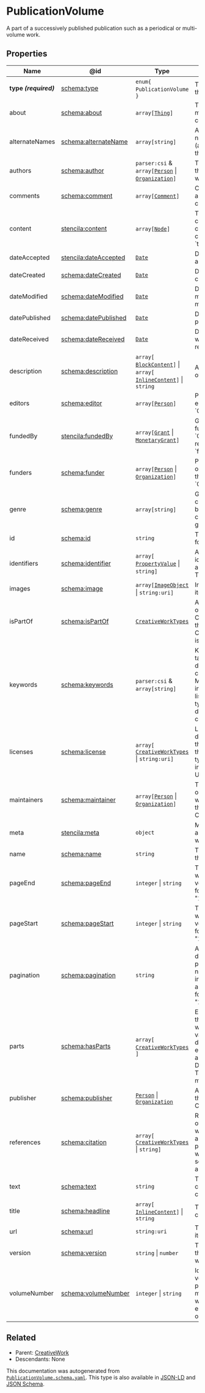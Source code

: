 # PublicationVolume

A part of a successively published publication such as a periodical or multi-volume work. 

## Properties

| Name                  | @id                                                                   | Type                                                                                                         | Description                                                                                                              | Inherited from                           |
| --------------------- | --------------------------------------------------------------------- | ------------------------------------------------------------------------------------------------------------ | ------------------------------------------------------------------------------------------------------------------------ | ---------------------------------------- |
| **type _(required)_** | [schema:type](https://schema.org/type)                                | `enum{`​`PublicationVolume`​`}`                                                                              | The name of the type.                                                                                                    | [Entity](./Entity)                       |
| about                 | [schema:about](https://schema.org/about)                              | `array[`​[`Thing`](./Thing)​`]`                                                                              | The subject matter of the content.                                                                                       | [CreativeWork](./CreativeWork)           |
| alternateNames        | [schema:alternateName](https://schema.org/alternateName)              | `array[`​`string`​`]`                                                                                        | Alternate names (aliases) for the item.                                                                                  | [Thing](./Thing)                         |
| authors               | [schema:author](https://schema.org/author)                            | `parser:csi` & `array[`​[`Person`](./Person) \| [`Organization`](./Organization)​`]`                         | The authors of this creative work.                                                                                       | [CreativeWork](./CreativeWork)           |
| comments              | [schema:comment](https://schema.org/comment)                          | `array[`​[`Comment`](./Comment)​`]`                                                                          | Comments about this creative work.                                                                                       | [CreativeWork](./CreativeWork)           |
| content               | [stencila:content](https://schema.stenci.la/content.jsonld)           | `array[`​[`Node`](./Node)​`]`                                                                                | The structured content of this creative work c.f. property \`text\`.                                                     | [CreativeWork](./CreativeWork)           |
| dateAccepted          | [stencila:dateAccepted](https://schema.stenci.la/dateAccepted.jsonld) | [`Date`](./Date)                                                                                             | Date/time of acceptance.                                                                                                 | [CreativeWork](./CreativeWork)           |
| dateCreated           | [schema:dateCreated](https://schema.org/dateCreated)                  | [`Date`](./Date)                                                                                             | Date/time of creation.                                                                                                   | [CreativeWork](./CreativeWork)           |
| dateModified          | [schema:dateModified](https://schema.org/dateModified)                | [`Date`](./Date)                                                                                             | Date/time of most recent modification.                                                                                   | [CreativeWork](./CreativeWork)           |
| datePublished         | [schema:datePublished](https://schema.org/datePublished)              | [`Date`](./Date)                                                                                             | Date of first publication.                                                                                               | [CreativeWork](./CreativeWork)           |
| dateReceived          | [schema:dateReceived](https://schema.org/dateReceived)                | [`Date`](./Date)                                                                                             | Date/time that work was received.                                                                                        | [CreativeWork](./CreativeWork)           |
| description           | [schema:description](https://schema.org/description)                  | `array[`​[`BlockContent`](./BlockContent)​`]` \| `array[`​[`InlineContent`](./InlineContent)​`]` \| `string` | A description of the item.                                                                                               | [Thing](./Thing)                         |
| editors               | [schema:editor](https://schema.org/editor)                            | `array[`​[`Person`](./Person)​`]`                                                                            | People who edited the \`CreativeWork\`.                                                                                  | [CreativeWork](./CreativeWork)           |
| fundedBy              | [stencila:fundedBy](https://schema.stenci.la/fundedBy.jsonld)         | `array[`​[`Grant`](./Grant) \| [`MonetaryGrant`](./MonetaryGrant)​`]`                                        | Grants that funded the \`CreativeWork\`; reverse of \`fundedItems\`.                                                     | [CreativeWork](./CreativeWork)           |
| funders               | [schema:funder](https://schema.org/funder)                            | `array[`​[`Person`](./Person) \| [`Organization`](./Organization)​`]`                                        | People or organizations that funded the \`CreativeWork\`.                                                                | [CreativeWork](./CreativeWork)           |
| genre                 | [schema:genre](https://schema.org/genre)                              | `array[`​`string`​`]`                                                                                        | Genre of the creative work, broadcast channel or group.                                                                  | [CreativeWork](./CreativeWork)           |
| id                    | [schema:id](https://schema.org/id)                                    | `string`                                                                                                     | The identifier for this item.                                                                                            | [Entity](./Entity)                       |
| identifiers           | [schema:identifier](https://schema.org/identifier)                    | `array[`​[`PropertyValue`](./PropertyValue) \| `string`​`]`                                                  | Any kind of identifier for any kind of Thing.                                                                            | [Thing](./Thing)                         |
| images                | [schema:image](https://schema.org/image)                              | `array[`​[`ImageObject`](./ImageObject) \| `string:uri`​`]`                                                  | Images of the item.                                                                                                      | [Thing](./Thing)                         |
| isPartOf              | [schema:isPartOf](https://schema.org/isPartOf)                        | [`CreativeWorkTypes`](./CreativeWorkTypes)                                                                   | An item or other CreativeWork that this CreativeWork is a part of.                                                       | [CreativeWork](./CreativeWork)           |
| keywords              | [schema:keywords](https://schema.org/keywords)                        | `parser:csi` & `array[`​`string`​`]`                                                                         | Keywords or tags used to describe this content. Multiple entries in a keywords list are typically delimited by commas.   | [CreativeWork](./CreativeWork)           |
| licenses              | [schema:license](https://schema.org/license)                          | `array[`​[`CreativeWorkTypes`](./CreativeWorkTypes) \| `string:uri`​`]`                                      | License documents that applies to this content, typically indicated by URL.                                              | [CreativeWork](./CreativeWork)           |
| maintainers           | [schema:maintainer](https://schema.org/maintainer)                    | `array[`​[`Person`](./Person) \| [`Organization`](./Organization)​`]`                                        | The people or organizations who maintain this CreativeWork.                                                              | [CreativeWork](./CreativeWork)           |
| meta                  | [stencila:meta](https://schema.stenci.la/meta.jsonld)                 | `object`                                                                                                     | Metadata associated with this item.                                                                                      | [Entity](./Entity)                       |
| name                  | [schema:name](https://schema.org/name)                                | `string`                                                                                                     | The name of the item.                                                                                                    | [Thing](./Thing)                         |
| pageEnd               | [schema:pageEnd](https://schema.org/pageEnd)                          | `integer` \| `string`                                                                                        | The page on which the volume ends; for example "138" or "xvi".                                                           | [PublicationVolume](./PublicationVolume) |
| pageStart             | [schema:pageStart](https://schema.org/pageStart)                      | `integer` \| `string`                                                                                        | The page on which the volume starts; for example "135" or "xiii".                                                        | [PublicationVolume](./PublicationVolume) |
| pagination            | [schema:pagination](https://schema.org/pagination)                    | `string`                                                                                                     | Any description of pages that is not separated into pageStart and pageEnd; for example, "1-6, 9, 55".                    | [PublicationVolume](./PublicationVolume) |
| parts                 | [schema:hasParts](https://schema.org/hasParts)                        | `array[`​[`CreativeWorkTypes`](./CreativeWorkTypes)​`]`                                                      | Elements of the collection which can be a variety of different elements, such as Articles, Datatables, Tables and more.  | [CreativeWork](./CreativeWork)           |
| publisher             | [schema:publisher](https://schema.org/publisher)                      | [`Person`](./Person) \| [`Organization`](./Organization)                                                     | A publisher of the CreativeWork.                                                                                         | [CreativeWork](./CreativeWork)           |
| references            | [schema:citation](https://schema.org/citation)                        | `array[`​[`CreativeWorkTypes`](./CreativeWorkTypes) \| `string`​`]`                                          | References to other creative works, such as another publication, web page, scholarly article, etc.                       | [CreativeWork](./CreativeWork)           |
| text                  | [schema:text](https://schema.org/text)                                | `string`                                                                                                     | The textual content of this creative work.                                                                               | [CreativeWork](./CreativeWork)           |
| title                 | [schema:headline](https://schema.org/headline)                        | `array[`​[`InlineContent`](./InlineContent)​`]` \| `string`                                                  | The title of the creative work.                                                                                          | [CreativeWork](./CreativeWork)           |
| url                   | [schema:url](https://schema.org/url)                                  | `string:uri`                                                                                                 | The URL of the item.                                                                                                     | [Thing](./Thing)                         |
| version               | [schema:version](https://schema.org/version)                          | `string` \| `number`                                                                                         | The version of the creative work.                                                                                        | [CreativeWork](./CreativeWork)           |
| volumeNumber          | [schema:volumeNumber](https://schema.org/volumeNumber)                | `integer` \| `string`                                                                                        | Identifies the volume of publication or multi-part work; for example, "iii" or "2".                                      | [PublicationVolume](./PublicationVolume) |

## Related

-   Parent: [CreativeWork](./CreativeWork)
-   Descendants: None

 This documentation was autogenerated from [`PublicationVolume.schema.yaml`](https://github.com/stencila/schema/blob/master/schema/PublicationVolume.schema.yaml). This type is also available in [JSON-LD](https://schema.org/PublicationVolume) and [JSON Schema](https://schema.stenci.la/PublicationVolume.schema.json).
